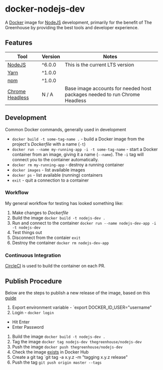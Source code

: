 # docker-nodejs-dev
A [Docker][] image for [NodeJS][] development, primarily for the benefit of The Greenhouse by providing the best tools and developer experience.

[Docker]: https://www.docker.com/
[NodeJS]: https://nodejs.org/


## Features
| Tool | Version | Notes |
|------|---------|-------|
| [NodeJS][] | ^6.0.0  | This is the current LTS version |
| [Yarn][] | ^1.0.0  |       |
| [npm][] | ^1.0.0  |       |
| [Chrome Headless][] | N / A  |  Base image accounts for needed host packages needed to run Chrome Headless |

[NodeJS]: https://nodejs.org/en/download/
[npm]: https://www.npmjs.com/
[Yarn]: https://yarnpkg.com/en/
[Chrome Headless]: https://developers.google.com/web/updates/2017/04/headless-chrome

## Development
Common Docker commands, generally used in development

- `docker build -t some-tag-name .` - build a Docker image from the project's _Dockerfile_ with a name (`-t`)
- `docker run --name my-running-app -i -t some-tag-name` - start a Docker container from an image, giving it a name (`--name`).  The `-i` tag will connect you to the container automatically.
- `docker rm my-running-app` - destroy a running container
- `docker images` - list available images
- `docker ps` - list available (running) containers
- `exit` - quit a connection to a container

### Workflow
My general workflow for testing has looked something like:
1. Make changes to _Dockerfile_
1. Build the image `docker build -t nodejs-dev .`
1. Run and connect to the container `docker run --name nodejs-dev-app -i -t nodejs-dev`
1. Test things out
1. Disconnect from the contaier `exit`
1. Destroy the container `docker rm nodejs-dev-app`

### Continuous Integration
[CircleCI](https://circleci.com/) is used to build the container on each PR.

## Publish Procedure
Below are the steps to publish a new release of the image, based on this [guide](https://docs.docker.com/docker-cloud/builds/push-images/)

1. Export environment variable - `export DOCKER_ID_USER="username"
1. Login - `docker login`
 * Hit Enter
 * Enter Password
1. Build the image `docker build -t nodejs-dev .`
1. Tag the image `docker tag nodejs-dev thegreenhouse/nodejs-dev`
1. Push the image `docker push thegreenhouse/nodejs-dev`
1. Check the image [exists](https://hub.docker.com/r/thegreenhouse/nodejs-dev/tags/) in Docker Hub
1. Create a git tag `git tag -a x.y.z -m "tagging x.y.z release"
1. Push the tag `git push origin master --tags`